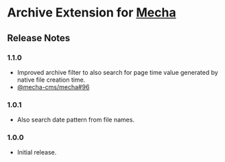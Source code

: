 Archive Extension for [Mecha](https://github.com/mecha-cms/mecha)
=================================================================

Release Notes
-------------

### 1.1.0

 - Improved archive filter to also search for page time value generated by native file creation time.
 - [@mecha-cms/mecha#96](https://github.com/mecha-cms/mecha/issues/96)

### 1.0.1

 - Also search date pattern from file names.

### 1.0.0

 - Initial release.